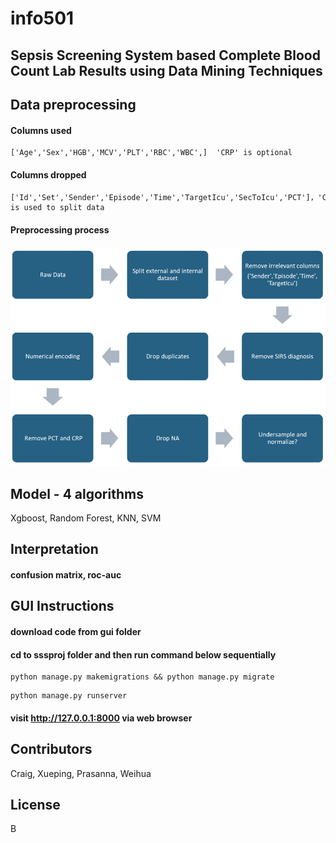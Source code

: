 # info501

## Sepsis Screening System based Complete Blood Count Lab Results using Data Mining Techniques
## Data preprocessing
#### Columns used
```
['Age','Sex','HGB','MCV','PLT','RBC','WBC',]  'CRP' is optional 
```

#### Columns dropped
```
['Id','Set','Sender','Episode','Time','TargetIcu','SecToIcu','PCT']，'Center' is used to split data
```

#### Preprocessing process
![image](https://github.com/michaeltwo/info501/blob/main/images/preprocessing.png)

## Model - 4 algorithms

Xgboost,
Random Forest,
KNN,
SVM

## Interpretation
#### confusion matrix, roc-auc

## GUI Instructions
#### download code from gui folder
#### cd to sssproj folder and then run command below sequentially
```
python manage.py makemigrations && python manage.py migrate
```
```
python manage.py runserver
```
#### visit http://127.0.0.1:8000 via web browser


## Contributors
Craig, Xueping, Prasanna, Weihua

## License
B
